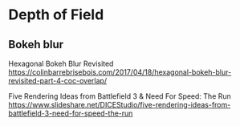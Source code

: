 # Depth of Field

## Bokeh blur

Hexagonal Bokeh Blur Revisited
https://colinbarrebrisebois.com/2017/04/18/hexagonal-bokeh-blur-revisited-part-4-coc-overlap/

Five Rendering Ideas from Battlefield 3 & Need For Speed: The Run
https://www.slideshare.net/DICEStudio/five-rendering-ideas-from-battlefield-3-need-for-speed-the-run
